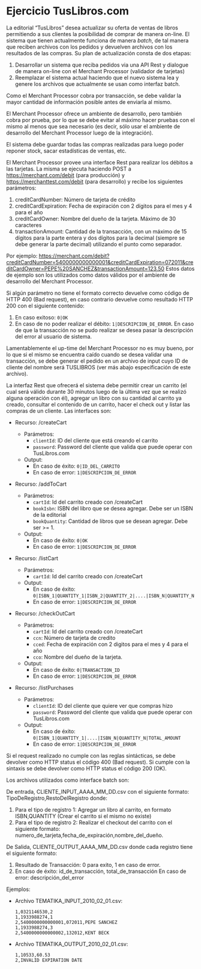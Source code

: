 # Ejercicio TusLibros.com

La editorial “TusLibros” desea actualizar su oferta de ventas de libros permitiendo a sus clientes la posibilidad de comprar de manera on-line. El sistema que tienen actualmente funciona de manera *batch*, de tal manera que reciben archivos con los pedidos y devuelven archivos con los resultados de las compras. Su plan de actualización consta de dos etapas:

1. Desarrollar un sistema que reciba pedidos via una API Rest y dialogue de manera on-line con el Merchant Processor (validador de tarjetas)
2. Reemplazar el sistema actual haciendo que el nuevo sistema lea y genere los archivos que actualmente se usan como interfaz batch.

Como el Merchant Processor cobra por transacción, se debe validar la mayor cantidad de información posible antes de enviarla al mismo.

El Merchant Processor ofrece un ambiente de desarrollo, pero también cobra por prueba, por lo que se debe evitar al máximo hacer pruebas con el mismo al menos que sea necesario (es decir, sólo usar el ambiente de desarrollo del Merchant Processor luego de la integración).

El sistema debe guardar todas las compras realizadas para luego poder reponer stock, sacar estadísticas de ventas, etc.

El Merchant Processor provee una interface Rest para realizar los débitos a las tarjetas. La misma se ejecuta haciendo POST a <https://merchant.com/debit> (para producción) y <https://merchanttest.com/debit> (para desarrollo) y recibe los siguientes parámetros:

1) creditCardNumber: Número de tarjeta de crédito
2) creditCardExpiration: Fecha de expiración con 2 dígitos para el mes y 4 para el año
3) creditCardOwner: Nombre del dueño de la tarjeta. Máximo de 30 caracteres
4) transactionAmount: Cantidad de la transacción, con un máximo de 15 dígitos para la parte entera y dos dígitos para la decimal (siempre se debe generar la parte decimal) utilizando el punto como separador.

Por ejemplo: <https://merchant.com/debit?creditCardNumber=5400000000000001&creditCardExpiration=072011&creditCardOwner=PEPE%20SANCHEZ&transactionAmount=123.50>
Estos datos de ejemplo son los utilizados como datos válidos por el ambiente de desarrollo del Merchant Processor.

Si algún parámetro no tiene el formato correcto devuelve como código de HTTP 400 (Bad request), en caso contrario devuelve como resultado HTTP 200 con el siguiente contenido:

1) En caso exitoso: `0|OK`
2) En caso de no poder realizar el débito: `1|DESCRIPCION_DE_ERROR`. En caso de que la transacción no se pudo realizar se desea pasar la descripción del error al usuario de sistema.

Lamentablemente el up-time del Merchant Processor no es muy bueno, por lo que si el mismo se encuentra caído cuando se desea validar una transacción, se debe generar el pedido en un archivo de input cuyo ID de cliente del nombre será TUSLIBROS (ver más abajo especificación de este archivo).

La interfaz Rest que ofrecerá el sistema debe permitir crear un carrito (el cual será válido durante 30 minutos luego de la última vez que se realizó alguna operación con él), agregar un libro con su cantidad al carrito ya creado, consultar el contenido de un carrito, hacer el check out y listar las compras de un cliente. Las interfaces son:

- Recurso: /createCart
 	- Parámetros:
  		- `clientId`: ID del cliente que está creando el carrito
  		- `password`: Password del cliente que valida que puede operar con TusLibros.com
 	- Output:
  		- En caso de éxito: `0|ID_DEL_CARRITO`
  		- En caso de error: `1|DESCRIPCION_DE_ERROR`

- Recurso: /addToCart
 	- Parámetros:
  		- `cartId`: Id del carrito creado con /createCart
  		- `bookIsbn`: ISBN del libro que se desea agregar. Debe ser un ISBN de la editorial
  		- `bookQuantity`: Cantidad de libros que se desean agregar. Debe ser >= 1.
 	- Output:
  		- En caso de éxito: `0|OK`
  		- En caso de error: `1|DESCRIPCION_DE_ERROR`

- Recurso: /listCart
 	- Parámetros:
  		- `cartId`: Id del carrito creado con /createCart
 	- Output:
  		- En caso de éxito: `0|ISBN_1|QUANTITY_1|ISBN_2|QUANTITY_2|....|ISBN_N|QUANTITY_N`
  		- En caso de error: `1|DESCRIPCION_DE_ERROR`

- Recurso: /checkOutCart
 	- Parámetros:
  		- `cartId`: Id del carrito creado con /createCart
  		- `ccn`: Número de tarjeta de credito
  		- `cced`: Fecha de expiración con 2 digitos para el mes y 4 para el año
  		- `cco`: Nombre del dueño de la tarjeta.
 	- Output:
  		- En caso de éxito: `0|TRANSACTION_ID`
  		- En caso de error: `1|DESCRIPCION_DE_ERROR`

- Recurso: /listPurchases
 	- Parámetros:
  		- `clientId`: ID del cliente que quiere ver que compras hizo
  		- `password`: Password del cliente que valida que puede operar con TusLibros.com
 	- Output:
  		- En caso de éxito: `0|ISBN_1|QUANTITY_1|....|ISBN_N|QUANTITY_N|TOTAL_AMOUNT`
  		- En caso de error: `1|DESCRIPCION_DE_ERROR`

Si el request realizado no cumple con las reglas sintácticas, se debe devolver como HTTP status el código 400 (Bad request). Si cumple con la sintaxis se debe devolver como HTTP status el código 200 (OK).

Los archivos utilizados como interface batch son:

De entrada, CLIENTE_INPUT_AAAA_MM_DD.csv con el siguiente formato: TipoDeRegistro,RestoDelRegistro donde:

1) Para el tipo de registro 1: Agregar un libro al carrito, en formato ISBN,QUANTITY (Crear el carrito si el mismo no existe)
2) Para el tipo de registro 2: Realizar el checkout del carrito con el siguiente formato: numero_de_tarjeta,fecha_de_expiración,nombre_del_dueño.

De Salida, CLIENTE_OUTPUT_AAAA_MM_DD.csv donde cada registro tiene el siguiente formato:

1) Resultado de Transacción: 0 para exito, 1 en caso de error.
2) En caso de éxito: id_de_transacción, total_de_transacción En caso de error: descripción_del_error

Ejemplos:

- Archivo TEMATIKA_INPUT_2010_02_01.csv:

      1,0321146530,2
      1,1933988274,1
      2,5400000000000001,072011,PEPE SANCHEZ
      1,1933988274,3
      2,5400000000000002,132012,KENT BECK

- Archivo TEMATIKA_OUTPUT_2010_02_01.csv:

      1,10533,60.53
      2,INVALID EXPIRATION DATE
